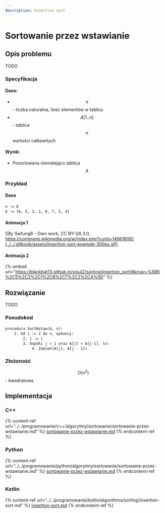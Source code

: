 ```yaml
---
description: Insertion sort
---
```


# Sortowanie przez wstawianie

## Opis problemu

TODO

### Specyfikacja

#### Dane:

* $$n$$ - liczba naturalna, ilość elementów w tablicy
* $$A[1..n]$$ - tablica $$n$$ wartości całkowitych

#### Wynik:

* Posortowana niemalejąco tablica $$A$$&#x20;

### Przykład

#### Dane

```
n := 8
A := [6, 5, 3, 1, 8, 7, 2, 4]
```

#### Animacja 1

![By Swfung8 - Own work, CC BY-SA 3.0, https://commons.wikimedia.org/w/index.php?curid=14961606](../../.gitbook/assets/Insertion-sort-example-300px.gif)

#### Animacja 2

{% embed url="https://blackbat13.github.io/visul2/sorting/insertion_sort/#array=%5B6%2C5%2C3%2C1%2C8%2C7%2C2%2C4%5D" %}

## Rozwiązanie

TODO

### Pseudokod

```
procedura SortWstaw(A, n):
    1. Od i := 2 do n, wykonuj:
        2. j := i
        3. Dopóki j > 1 oraz A[j] < A[j-1], to:
            4. Zamień(A[j], A[j - 1])
```

### Złożoność

$$O(n^2)$$ - kwadratowa

## Implementacja

### C++

{% content-ref url="../../programowanie/c++/algorytmy/sortowanie/sortowanie-przez-wstawianie.md" %}
[sortowanie-przez-wstawianie.md](../../programowanie/c++/algorytmy/sortowanie/sortowanie-przez-wstawianie.md)
{% endcontent-ref %}

### Python

{% content-ref url="../../programowanie/python/algorytmy/sortowanie/sortowanie-przez-wstawianie.md" %}
[sortowanie-przez-wstawianie.md](../../programowanie/python/algorytmy/sortowanie/sortowanie-przez-wstawianie.md)
{% endcontent-ref %}

### Kotlin

{% content-ref url="../../programowanie/kotlin/algorithms/sorting/insertion-sort.md" %}
[insertion-sort.md](../../programowanie/kotlin/algorithms/sorting/insertion-sort.md)
{% endcontent-ref %}